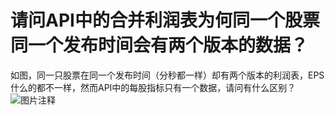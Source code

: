 # 请问API中的合并利润表为何同一个股票同一个发布时间会有两个版本的数据？

如图，同一只股票在同一个发布时间（分秒都一样）却有两个版本的利润表，EPS什么的都不一样，然而API中的每股指标只有一个数据，请问有什么区别？
![图片注释](http://storage-uqer.datayes.com/5a3c7778b23e350114bb2bb6/dadf209e-f9b2-11e7-b54b-0242ac140002)
